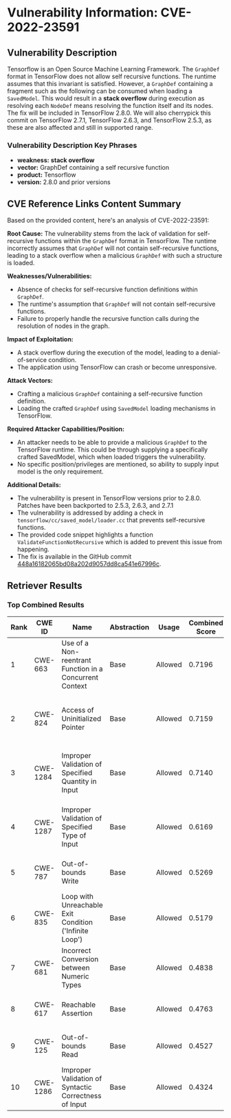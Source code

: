 # Vulnerability Information: CVE-2022-23591

## Vulnerability Description
Tensorflow is an Open Source Machine Learning Framework. The `GraphDef` format in TensorFlow does not allow self recursive functions. The runtime assumes that this invariant is satisfied. However, a `GraphDef` containing a fragment such as the following can be consumed when loading a `SavedModel`. This would result in a **stack overflow** during execution as resolving each `NodeDef` means resolving the function itself and its nodes. The fix will be included in TensorFlow 2.8.0. We will also cherrypick this commit on TensorFlow 2.7.1, TensorFlow 2.6.3, and TensorFlow 2.5.3, as these are also affected and still in supported range.

### Vulnerability Description Key Phrases
- **weakness:** **stack overflow**
- **vector:** GraphDef containing a self recursive function
- **product:** Tensorflow
- **version:** 2.8.0 and prior versions

## CVE Reference Links Content Summary
Based on the provided content, here's an analysis of CVE-2022-23591:

**Root Cause:**
The vulnerability stems from the lack of validation for self-recursive functions within the `GraphDef` format in TensorFlow. The runtime incorrectly assumes that `GraphDef` will not contain self-recursive functions, leading to a stack overflow when a malicious `GraphDef` with such a structure is loaded.

**Weaknesses/Vulnerabilities:**
- Absence of checks for self-recursive function definitions within `GraphDef`.
- The runtime's assumption that `GraphDef` will not contain self-recursive functions.
- Failure to properly handle the recursive function calls during the resolution of nodes in the graph.

**Impact of Exploitation:**
- A stack overflow during the execution of the model, leading to a denial-of-service condition.
- The application using TensorFlow can crash or become unresponsive.

**Attack Vectors:**
- Crafting a malicious `GraphDef` containing a self-recursive function definition.
- Loading the crafted `GraphDef` using `SavedModel` loading mechanisms in TensorFlow.

**Required Attacker Capabilities/Position:**
- An attacker needs to be able to provide a malicious `GraphDef` to the TensorFlow runtime. This could be through supplying a specifically crafted SavedModel, which when loaded triggers the vulnerability.
- No specific position/privileges are mentioned, so ability to supply input model is the only requirement.

**Additional Details:**
- The vulnerability is present in TensorFlow versions prior to 2.8.0. Patches have been backported to 2.5.3, 2.6.3, and 2.7.1
- The vulnerability is addressed by adding a check in `tensorflow/cc/saved_model/loader.cc` that prevents self-recursive functions.
- The provided code snippet highlights a function `ValidateFunctionNotRecursive` which is added to prevent this issue from happening.
- The fix is available in the GitHub commit [448a16182065bd08a202d9057dd8ca541e67996c](https://github.com/tensorflow/tensorflow/commit/448a16182065bd08a202d9057dd8ca541e67996c).

## Retriever Results

### Top Combined Results

| Rank | CWE ID | Name | Abstraction | Usage | Combined Score | Retrievers | Individual Scores |
|------|--------|------|-------------|-------|---------------|------------|-------------------|
| 1 | CWE-663 | Use of a Non-reentrant Function in a Concurrent Context | Base | Allowed | 0.7196 | dense, sparse, graph | dense: 0.437, sparse: 0.519, graph: 0.571 |
| 2 | CWE-824 | Access of Uninitialized Pointer | Base | Allowed | 0.7159 | dense, sparse, graph | dense: 0.372, sparse: 0.576, graph: 0.560 |
| 3 | CWE-1284 | Improper Validation of Specified Quantity in Input | Base | Allowed | 0.7140 | dense, sparse, graph | dense: 0.387, sparse: 0.560, graph: 0.559 |
| 4 | CWE-1287 | Improper Validation of Specified Type of Input | Base | Allowed | 0.6169 | dense, sparse, graph | dense: 0.382, sparse: 0.385, graph: 0.574 |
| 5 | CWE-787 | Out-of-bounds Write | Base | Allowed | 0.5269 | sparse, graph | sparse: 0.428, graph: 0.789 |
| 6 | CWE-835 | Loop with Unreachable Exit Condition ('Infinite Loop') | Base | Allowed | 0.5179 | sparse, graph | sparse: 0.551, graph: 0.567 |
| 7 | CWE-681 | Incorrect Conversion between Numeric Types | Base | Allowed | 0.4838 | dense, sparse | dense: 0.346, sparse: 0.543 |
| 8 | CWE-617 | Reachable Assertion | Base | Allowed | 0.4763 | dense, sparse | dense: 0.354, sparse: 0.523 |
| 9 | CWE-125 | Out-of-bounds Read | Base | Allowed | 0.4527 | dense, sparse | dense: 0.337, sparse: 0.497 |
| 10 | CWE-1286 | Improper Validation of Syntactic Correctness of Input | Base | Allowed | 0.4324 | dense, sparse | dense: 0.333, sparse: 0.465 |

